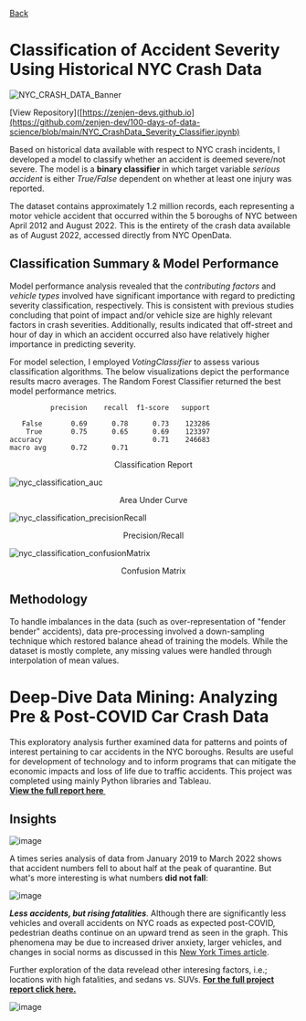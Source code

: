 [Back](https://zenjen-devs.github.io)

# Classification of Accident Severity Using Historical NYC Crash Data

![NYC_CRASH_DATA_Banner](https://user-images.githubusercontent.com/84609216/188340988-20821f45-23d3-45b9-bdb2-b7f8b9c4a9cd.png)

[View Repository]([https://zenjen-devs.github.io](https://github.com/zenjen-dev/100-days-of-data-science/blob/main/NYC_CrashData_Severity_Classifier.ipynb)

Based on historical data available with respect to NYC crash incidents, I developed a model to classify whether an accident is deemed severe/not severe. The model is a **binary classifier** in which target variable *serious accident* is either *True/False* dependent on whether at least one injury was reported. 

The dataset contains approximately 1.2 million records, each representing a motor vehicle accident that occurred within the 5 boroughs of NYC between April 2012 and August 2022. This is the entirety of the crash data available as of August 2022, accessed directly from NYC OpenData.

## Classification Summary & Model Performance 

Model performance analysis revealed that the *contributing factors* and *vehicle types* involved have significant importance with regard to predicting severity classification, respectively. This is consistent with previous studies concluding that point of impact and/or vehicle size are highly relevant factors in crash severities. Additionally, results indicated that off-street and hour of day in which an accident occurred also have relatively higher importance in predicting severity.

For model selection, I employed *VotingClassifier* to assess various classification algorithms. The below visualizations depict the performance results macro averages. The Random Forest Classifier returned the best model performance metrics.

              precision    recall  f1-score   support

       False       0.69      0.78      0.73    123286
        True       0.75      0.65      0.69    123397
    accuracy                           0.71    246683
    macro avg      0.72      0.71

<p align="center"> Classification Report </p>

![nyc_classification_auc](https://user-images.githubusercontent.com/84609216/188344894-83f3537b-b76f-4021-bbcc-f59fe39c7543.png)

<p align="center"> Area Under Curve </p>

![nyc_classification_precisionRecall](https://user-images.githubusercontent.com/84609216/188345020-a640e655-2f19-4d2b-9a0c-b050485515d4.png)

<p align="center"> Precision/Recall </p>

![nyc_classification_confusionMatrix](https://user-images.githubusercontent.com/84609216/188345227-a8f6b86e-a364-4e87-bb76-7b2eaf752d23.png)

<p align="center"> Confusion Matrix </p>


## Methodology

To handle imbalances in the data (such as over-representation of "fender bender" accidents), data pre-processing involved a down-sampling technique which restored balance ahead of training the models. While the dataset is mostly complete, any missing values were handled through interpolation of mean values. 

# Deep-Dive Data Mining: Analyzing Pre & Post-COVID Car Crash Data

This exploratory analysis further examined data for patterns and  points of interest pertaining to car accidents in the NYC boroughs. Results are useful for development of technology and to inform programs that can mitigate the economic impacts and loss of life due to traffic accidents. This project was completed using mainly Python libraries and Tableau. <br>
<a href="pdfs/NYC_CrashData_EDA_2019-2022_JenArriaza.pdf" class="image fit"><b>View the full report here </b> <img style="vertical-align:middle" src="https://cdn-icons-png.flaticon.com/512/376/376007.png" height="12" width="12"/></a>

## Insights

![image](https://user-images.githubusercontent.com/84609216/178160896-f2e439e0-2677-4d1b-96b6-56f35c1d574a.png)

A times series analysis of data from January 2019 to March 2022 shows that accident numbers fell to about half at the peak of quarantine. But what's more interesting is what numbers <b> did not fall</b>: <br>

![image](https://user-images.githubusercontent.com/84609216/178161094-70986a9c-9036-4115-a868-de93b4fb7321.png)

<i><b>Less accidents, but rising fatalities</b></i>. Although there are significantly less vehicles and overall accidents on NYC roads as expected post-COVID, pedestrian deaths continue on an upward trend as seen in the graph. This phenomena may be due to increased driver anxiety, larger vehicles, and changes in social norms as discussed in this [New York Times article](https://www.nytimes.com/2022/02/14/us/pedestrian-deaths-pandemic.html). <br>
  
Further exploration of the data revelead other interesing factors, i.e.; locations with high fatalities, and sedans vs. SUVs. <a href="pdfs/NYC_CrashData_EDA_2019-2022_JenArriaza.pdf" class="image fit"><b>For the full project report click here.</b></a>
  

  ![image](https://user-images.githubusercontent.com/84609216/178176439-7813c41a-73d6-4e58-87af-a06cea9cf8df.png)
